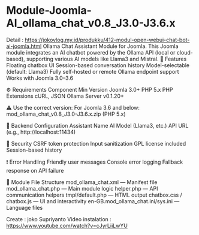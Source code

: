 # Module-Joomla-AI_ollama_chat_v0.8_J3.0-J3.6.x
Detail : https://jokovlog.my.id/produkku/412-modul-open-webui-chat-bot-ai-joomla.html
Ollama Chat Assistant Module for Joomla. This Joomla module integrates an AI chatbot powered by the Ollama API (local or cloud-based), supporting various AI models like Llama3 and Mistral.
🧩 Features
Floating chatbox UI
Session-based conversation history
Model-selectable (default: Llama3)
Fully self-hosted or remote Ollama endpoint support
Works with Joomla 3.0–3.6

⚙️ Requirements
Component	Min Version
Joomla	3.0+
PHP	5.x
PHP Extensions	cURL, JSON
Ollama Server	v0.1.20+

⚠️ Use the correct version:
For Joomla 3.6 and below: mod_ollama_chat_v0.8_J3.0-J3.6.x.zip (PHP 5.x)

🔧 Backend Configuration
Assistant Name
AI Model (Llama3, etc.)
API URL (e.g., http://localhost:11434)

🔐 Security
CSRF token protection
Input sanitization
GPL license included
Session-based history

❗ Error Handling
Friendly user messages
Console error logging
Fallback response on API failure

📁 Module File Structure
mod_ollama_chat.xml — Manifest file
mod_ollama_chat.php — Main module logic
helper.php — API communication helpers
tmpl/default.php — HTML output
chatbox.css / chatbox.js — UI and interactivity
en-GB.mod_ollama_chat.ini/sys.ini — Language files

Create : joko Supriyanto
Video instalation : https://www.youtube.com/watch?v=cJyrLiiLwYU
